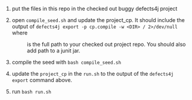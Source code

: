 1) put the files in this repo in the checked out buggy defects4j project
2) open `compile_seed.sh` and update the project_cp. It should include the output of `defects4j export -p cp.compile -w <DIR> / 2>/dev/null` where <DIR> is the full path to your checked out project repo. You should also add path to a junit jar.

3) compile the seed with `bash compile_seed.sh`

4) update the `project_cp` in the `run.sh` to the output of the `defects4j export` command above. 

5) run `bash run.sh`
